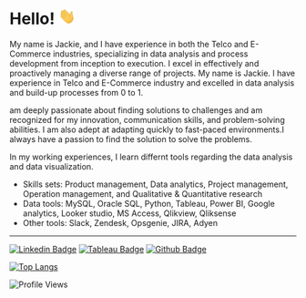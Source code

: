 # Hello! <img src="https://raw.githubusercontent.com/ptyadana/ptyadana/master/wave.gif" width="30px">

<p>My name is Jackie, and I have experience in both the Telco and E-Commerce industries, specializing in data analysis and process development from inception to execution. I excel in effectively and proactively managing a diverse range of projects. My name is Jackie. I have experience in Telco and E-Commerce industry and excelled in data analysis and build-up processes from 0 to 1.</p>

<p>am deeply passionate about finding solutions to challenges and am recognized for my innovation, communication skills, and problem-solving abilities. I am also adept at adapting quickly to fast-paced environments.I always have a passion to find the solution to solve the problems.</p>

<p>In my working experiences, I learn differnt tools regarding the data analysis and data visualization.</p>

- Skills sets: Product management, Data analytics, Project management, Operation management, and Qualitative & Quantitative research 
- Data tools: MySQL, Oracle SQL, Python, Tableau, Power BI, Google analytics, Looker studio, MS Access, Qlikview, Qliksense
- Other tools: Slack, Zendesk, Opsgenie, JIRA, Adyen

----
[![Linkedin Badge](https://img.shields.io/badge/-LinkedIn-blue?style=flat-square&logo=Linkedin&logoColor=white&link=https://www.linkedin.com/in/chienchitung)](https://www.linkedin.com/in/chienchitung)
[![Tableau Badge](http://img.shields.io/badge/-Tableau-orange?style=flat-square&logo=tableau&logoColor=white&link=https://public.tableau.com/app/profile/jackie.tung/vizzes)](https://public.tableau.com/app/profile/jackie.tung/vizzes)
[![Github Badge](http://img.shields.io/badge/-Github-black?style=flat-square&logo=github&link=https://github.com/chienchitung/)](https://github.com/chienchitung) 


[![Top Langs](https://github-readme-stats.vercel.app/api/top-langs/?username=chienchitung&layout=compact)](https://github.com/chienchitung/github-readme-stats)

![Profile Views](https://komarev.com/ghpvc/?username=chienchitung)
